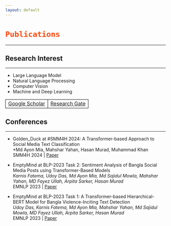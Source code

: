 ```yaml
---
layout: default
---
```

<style>
th, td {
  border: 1px solid black;
  border-radius: 10px;
}    
</style>


<h1><code style="color: orangered">Publications</code></h1>

---
## Research Interest
---
* Large Language Model
* Natural Language Processing
* Computer Vision
* Machine and Deep Learning

<!-- |[Google Scholar](https://scholar.google.com/citations?user=VLDlaZ4AAAAJ&hl=en)|[Research Gate](https://www.researchgate.net/profile/Udoy-Das-2)|  -->


<table>
<tr> 
<td><a href="https://scholar.google.com/citations?user=nIlUC-UAAAAJ&hl=en">Google Scholar</a></td>
<td><a href="https://www.researchgate.net/profile/Mahshar-Yahan">Research Gate</a></td>
</tr>
</table>

## Conferences
---
* Golden_Duck at #SMM4H 2024: A Transformer-based Approach to Social Media Text Classification<br>
 *Md Ayon Mia, Mahshar Yahan, Hasan Murad, Muhammad Khan
 SMM4H 2024 | [Paper](https://aclanthology.org/2024.smm4h-1.7/)
* EmptyMind at BLP-2023 Task 2: Sentiment Analysis of Bangla Social Media Posts using Transformer-Based Models <br>
*Karnis Fatema, Udoy Das, Md Ayon Mia, Md Sajidul Mowla, Mahshar Yahan, MD Fayez Ullah, Arpita Sarker, Hasan Murad* <br>
EMNLP 2023 | [Paper](https://aclanthology.org/2023.banglalp-1.39/)

* EmptyMind at BLP-2023 Task 1: A Transformer-based Hierarchical-BERT Model for Bangla Violence-Inciting Text Detection <br>
*Udoy Das, Karnis Fatema, Md Ayon Mia, Mahshar Yahan, Md Sajidul Mowla, MD Fayez Ullah, Arpita Sarker, Hasan Murad* <br>
EMNLP 2023 | [Paper](https://aclanthology.org/2023.banglalp-1.19/)